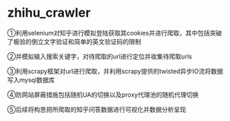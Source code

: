# zhihu_crawler

①利用selenium对知乎进行模拟登陆获取其cookies并进行爬取，其中包括突破了极验的倒立文字验证和简单的英文验证码的限制

②并模拟输入搜索关键字，对待爬取的url进行定位并收集待爬取urls

③利用scrapy框架对url进行爬取，并利用scrapy提供的twisted异步IO流将数据写入mysql数据库

④防网站屏蔽措施包括随机UA的切换以及proxy代理池的随机代理切换

⑤后续将构思把所爬取的知乎问答数据进行可视化并数据分析呈现
